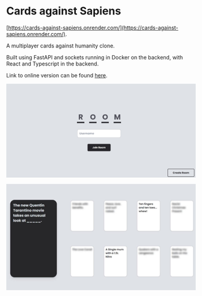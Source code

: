 # Cards against Sapiens

[https://cards-against-sapiens.onrender.com/](https://cards-against-sapiens.onrender.com/).

A multiplayer cards against humanity clone.

Built using FastAPI and sockets running in Docker on the backend, with React and Typescript in the backend.

Link to online version can be found [here](https://cards-against-sapiens.onrender.com/).

![home page](assets/20250401_184707_cards_against_spaiens_home.jpg)

![game page](assets/20250401_185705_cards_against_sapiens_gamepage.jpg)
